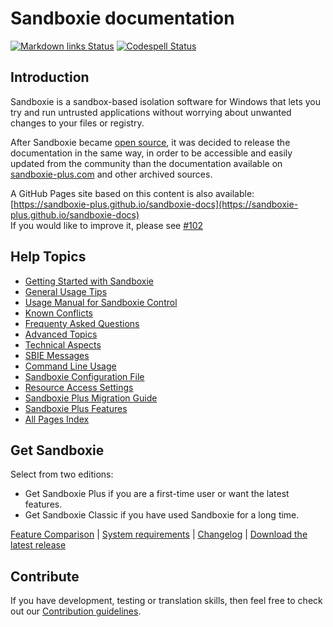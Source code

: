 # Sandboxie documentation
[![Markdown links Status](https://github.com/sandboxie-plus/sandboxie-docs/actions/workflows/action.yml/badge.svg)](https://github.com/sandboxie-plus/sandboxie-docs/actions/workflows/action.yml) [![Codespell Status](https://github.com/sandboxie-plus/sandboxie-docs/actions/workflows/codespell.yml/badge.svg)](https://github.com/sandboxie-plus/sandboxie-docs/actions/workflows/codespell.yml)

## Introduction
Sandboxie is a sandbox-based isolation software for Windows that lets you try and run untrusted applications without worrying about unwanted changes to your files or registry.

After Sandboxie became [open source](https://news.sophos.com/en-us/2020/04/09/sandboxie-is-now-an-open-source-tool/), it was decided to release the documentation in the same way, in order to be accessible and easily updated from the community than the documentation available on [sandboxie-plus.com](https://sandboxie-plus.com) and other archived sources.

A GitHub Pages site based on this content is also available: [https://sandboxie-plus.github.io/sandboxie-docs](https://sandboxie-plus.github.io/sandboxie-docs)
<br>If you would like to improve it, please see [#102](https://github.com/sandboxie-plus/sandboxie-docs/issues/102)

## Help Topics

* [Getting Started with Sandboxie](Content/GettingStarted.md)
* [General Usage Tips](Content/UsageTips.md)
* [Usage Manual for Sandboxie Control](Content/SandboxieControl.md)
* [Known Conflicts](Content/KnownConflicts.md)
* [Frequenty Asked Questions](Content/FrequentlyAskedQuestions.md)
* [Advanced Topics](Content/AdvancedTopics.md)
* [Technical Aspects](Content/TechnicalAspects.md)
* [SBIE Messages](Content/SBIEMessages.md)
* [Command Line Usage](Content/StartCommandLine.md)
* [Sandboxie Configuration File](Content/SandboxieIni.md)
* [Resource Access Settings](Content/ResourceAccess.md)
* [Sandboxie Plus Migration Guide](Content/PlusMigrationGuide.md)
* [Sandboxie Plus Features](PlusContent/Plus-Features.md)
* [All Pages Index](Content/AllPages.md)

## Get Sandboxie
Select from two editions:

* Get Sandboxie Plus if you are a first-time user or want the latest features.
* Get Sandboxie Classic if you have used Sandboxie for a long time.

[Feature Comparison](Content/FeatureComparison.md) | [System requirements](https://github.com/sandboxie-plus/Sandboxie#sandboxie) | [Changelog](https://github.com/sandboxie-plus/Sandboxie/blob/master/CHANGELOG.md) | [Download the latest release](https://github.com/sandboxie-plus/Sandboxie/releases/latest)

## Contribute
If you have development, testing or translation skills, then feel free to check out our [Contribution guidelines](https://github.com/sandboxie-plus/Sandboxie/blob/master/CONTRIBUTING.md).

